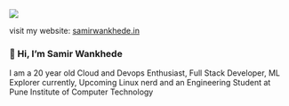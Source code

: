 <image src="https://github.com/Samir-Wankhede/Samir-Wankhede/blob/main/nevergonnagiveyoubugs.gif">
  
visit my website: <a href="https://samirwankhede.in">samirwankhede.in</a>
  
### 👋 Hi, I’m Samir Wankhede

I am a 20 year old Cloud and Devops Enthusiast, Full Stack Developer, ML Explorer currently, Upcoming Linux nerd and an Engineering Student at Pune Institute of Computer Technology
<!---
Samir-Wankhede/Samir-Wankhede is a ✨ special ✨ repository because its `README.md` (this file) appears on your GitHub profile.
You can click the Preview link to take a look at your changes.
--->
